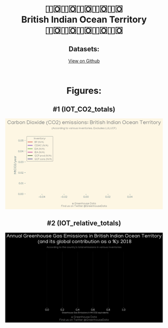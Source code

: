 
<center>
<h1 align="center">
🇮🇴🇮🇴🇮🇴🇮🇴🇮🇴
<br>
British Indian Ocean Territory
<br>
🇮🇴🇮🇴🇮🇴🇮🇴🇮🇴
</h1>
<h2>Datasets:</h2>
<p><a href="https://github.com/dquintani/GreenhouseData/tree/master/country_data/IOT_British Indian Ocean Territory/data">View on Github</a>
<br></p><p><br></p>
<h1>Figures:</h1><h2>#1 (IOT_CO2_totals)</h2>
<p><img alt="" src="figures/IOT_CO2_totals.png" /></p><h2>#2 (IOT_relative_totals)</h2>
<p><img alt="" src="figures/IOT_relative_totals.png" /></p>
